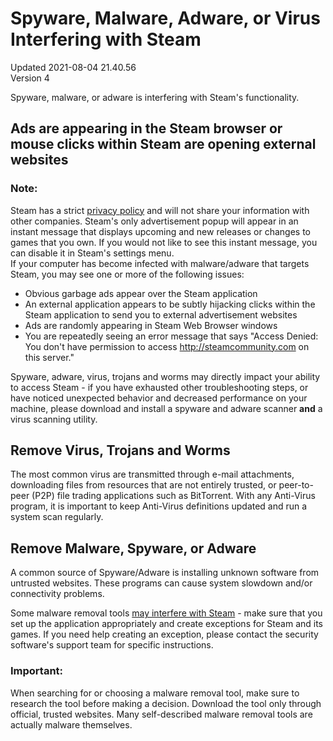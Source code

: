 # Spyware, Malware, Adware, or Virus Interfering with Steam
Updated 2021-08-04 21.40.56  
Version 4  

Spyware, malware, or adware is interfering with Steam's functionality.  
  
## Ads are appearing in the Steam browser or mouse clicks within Steam are opening external websites
  ### Note:
Steam has a strict [privacy policy](https://store.steampowered.com/privacy_agreement) and will not share your information with other companies. Steam's only advertisement popup will appear in an instant message that displays upcoming and new releases or changes to games that you own. If you would not like to see this instant message, you can disable it in Steam's settings menu.  
If your computer has become infected with malware/adware that targets Steam, you may see one or more of the following issues:  
  
* Obvious garbage ads appear over the Steam application
* An external application appears to be subtly hijacking clicks within the Steam application to send you to external advertisement websites
* Ads are randomly appearing in Steam Web Browser windows
* You are repeatedly seeing an error message that says "Access Denied: You don't have permission to access http://steamcommunity.com on this server."
  
Spyware, adware, virus, trojans and worms may directly impact your ability to access Steam - if you have exhausted other troubleshooting steps, or have noticed unexpected behavior and decreased performance on your machine, please download and install a spyware and adware scanner **and** a virus scanning utility.  
  
## Remove Virus, Trojans and Worms
The most common virus are transmitted through e-mail attachments, downloading files from resources that are not entirely trusted, or peer-to-peer (P2P) file trading applications such as BitTorrent.  With any Anti-Virus program, it is important to keep Anti-Virus definitions updated and run a system scan regularly.  
  
## Remove Malware, Spyware, or Adware
A common source of Spyware/Adware is installing unknown software from untrusted websites.  These programs can cause system slowdown and/or connectivity problems.  
  
Some malware removal tools [may interfere with Steam](https://help.steampowered.com/en/faqs/view/1F39-DCB4-FF28-5748) - make sure that you set up the application appropriately and create exceptions for Steam and its games. If you need help creating an exception, please contact the security software's support team for specific instructions.  
  
  ### Important:
When searching for or choosing a malware removal tool, make sure to research the tool before making a decision. Download the tool only through official, trusted websites. Many self-described malware removal tools are actually malware themselves.